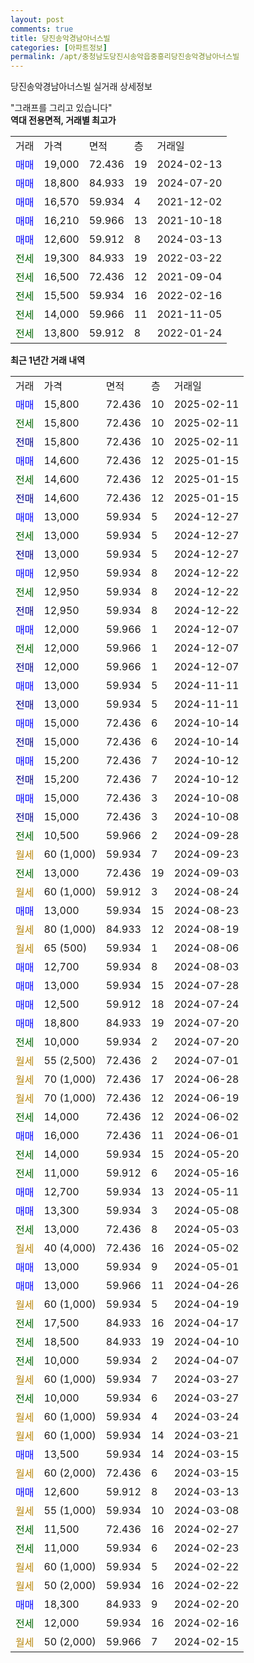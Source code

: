 ```yaml
---
layout: post
comments: true
title: 당진송악경남아너스빌
categories: [아파트정보]
permalink: /apt/충청남도당진시송악읍중흥리당진송악경남아너스빌
---
```


당진송악경남아너스빌 실거래 상세정보

<script type="text/javascript">
  google.charts.load('current', {'packages':['line', 'corechart']});
  google.charts.setOnLoadCallback(drawChart);

  function drawChart() {
    var data = new google.visualization.DataTable();
    data.addColumn('date', '거래일');
    data.addColumn('number', "매매");
    data.addColumn('number', "전세");
    data.addColumn('number', "전매");

    data.addRows([[new Date(Date.parse("2025-02-11")), 15800, null, null], [new Date(Date.parse("2025-02-11")), null, 15800, null], [new Date(Date.parse("2025-02-11")), null, null, 15800], [new Date(Date.parse("2025-01-15")), 14600, null, null], [new Date(Date.parse("2025-01-15")), null, 14600, null], [new Date(Date.parse("2025-01-15")), null, null, 14600], [new Date(Date.parse("2024-12-27")), 13000, null, null], [new Date(Date.parse("2024-12-27")), null, 13000, null], [new Date(Date.parse("2024-12-27")), null, null, 13000], [new Date(Date.parse("2024-12-22")), 12950, null, null], [new Date(Date.parse("2024-12-22")), null, 12950, null], [new Date(Date.parse("2024-12-22")), null, null, 12950], [new Date(Date.parse("2024-12-07")), 12000, null, null], [new Date(Date.parse("2024-12-07")), null, 12000, null], [new Date(Date.parse("2024-12-07")), null, null, 12000], [new Date(Date.parse("2024-11-11")), 13000, null, null], [new Date(Date.parse("2024-11-11")), null, null, 13000], [new Date(Date.parse("2024-10-14")), 15000, null, null], [new Date(Date.parse("2024-10-14")), null, null, 15000], [new Date(Date.parse("2024-10-12")), 15200, null, null], [new Date(Date.parse("2024-10-12")), null, null, 15200], [new Date(Date.parse("2024-10-08")), 15000, null, null], [new Date(Date.parse("2024-10-08")), null, null, 15000], [new Date(Date.parse("2024-09-28")), null, 10500, null], [new Date(Date.parse("2024-09-23")), null, null, null], [new Date(Date.parse("2024-09-03")), null, 13000, null], [new Date(Date.parse("2024-08-24")), null, null, null], [new Date(Date.parse("2024-08-23")), 13000, null, null], [new Date(Date.parse("2024-08-19")), null, null, null], [new Date(Date.parse("2024-08-06")), null, null, null], [new Date(Date.parse("2024-08-03")), 12700, null, null], [new Date(Date.parse("2024-07-28")), 13000, null, null], [new Date(Date.parse("2024-07-24")), 12500, null, null], [new Date(Date.parse("2024-07-20")), 18800, null, null], [new Date(Date.parse("2024-07-20")), null, 10000, null], [new Date(Date.parse("2024-07-01")), null, null, null], [new Date(Date.parse("2024-06-28")), null, null, null], [new Date(Date.parse("2024-06-19")), null, null, null], [new Date(Date.parse("2024-06-02")), null, 14000, null], [new Date(Date.parse("2024-06-01")), 16000, null, null], [new Date(Date.parse("2024-05-20")), null, 14000, null], [new Date(Date.parse("2024-05-16")), null, 11000, null], [new Date(Date.parse("2024-05-11")), 12700, null, null], [new Date(Date.parse("2024-05-08")), 13300, null, null], [new Date(Date.parse("2024-05-03")), null, 13000, null], [new Date(Date.parse("2024-05-02")), null, null, null], [new Date(Date.parse("2024-05-01")), 13000, null, null], [new Date(Date.parse("2024-04-26")), 13000, null, null], [new Date(Date.parse("2024-04-19")), null, null, null], [new Date(Date.parse("2024-04-17")), null, 17500, null], [new Date(Date.parse("2024-04-10")), null, 18500, null], [new Date(Date.parse("2024-04-07")), null, 10000, null], [new Date(Date.parse("2024-03-27")), null, null, null], [new Date(Date.parse("2024-03-27")), null, 10000, null], [new Date(Date.parse("2024-03-24")), null, null, null], [new Date(Date.parse("2024-03-21")), null, null, null], [new Date(Date.parse("2024-03-15")), 13500, null, null], [new Date(Date.parse("2024-03-15")), null, null, null], [new Date(Date.parse("2024-03-13")), 12600, null, null], [new Date(Date.parse("2024-03-08")), null, null, null], [new Date(Date.parse("2024-02-27")), null, 11500, null], [new Date(Date.parse("2024-02-23")), null, 11000, null], [new Date(Date.parse("2024-02-22")), null, null, null], [new Date(Date.parse("2024-02-22")), null, null, null], [new Date(Date.parse("2024-02-20")), 18300, null, null], [new Date(Date.parse("2024-02-16")), null, 12000, null], [new Date(Date.parse("2024-02-15")), null, null, null]]);

    var options = {
      hAxis: {
        format: 'yyyy/MM/dd'
      },    
      lineWidth: 0,
      pointsVisible: true,    
      title: '최근 1년간 유형별 실거래가 분포',
      legend: { position: 'bottom' }
    };

    var formatter = new google.visualization.NumberFormat({pattern:'###,###'} );
    formatter.format(data, 1);
    formatter.format(data, 2);
    
    setTimeout(function() {
        var chart = new google.visualization.LineChart(document.getElementById('columnchart_material'));
        chart.draw(data, (options));
        document.getElementById('loading').style.display = 'none';
    }, 200);
  }
</script>


<div id="loading" style="z-index:20; display: block; margin-left: 0px">"그래프를 그리고 있습니다"</div>
<div id="columnchart_material" style="width: 95%; margin-left: 0px; display: block"></div>
<!-- contents start -->
<b>역대 전용면적, 거래별 최고가</b>
<table class="sortable">
    <tr>
      <td>거래</td>
      <td>가격</td>
      <td>면적</td>
      <td>층</td>
      <td>거래일</td>
    </tr>
        <tr>
          <td><a style="color: blue">매매</a></td>
          <td>19,000</td>
          <td>72.436</td>
          <td>19</td>
          <td>2024-02-13</td>
        </tr>            <tr>
          <td><a style="color: blue">매매</a></td>
          <td>18,800</td>
          <td>84.933</td>
          <td>19</td>
          <td>2024-07-20</td>
        </tr>            <tr>
          <td><a style="color: blue">매매</a></td>
          <td>16,570</td>
          <td>59.934</td>
          <td>4</td>
          <td>2021-12-02</td>
        </tr>            <tr>
          <td><a style="color: blue">매매</a></td>
          <td>16,210</td>
          <td>59.966</td>
          <td>13</td>
          <td>2021-10-18</td>
        </tr>            <tr>
          <td><a style="color: blue">매매</a></td>
          <td>12,600</td>
          <td>59.912</td>
          <td>8</td>
          <td>2024-03-13</td>
        </tr>        
        <tr>
              <td><a style="color: darkgreen">전세</a></td>
              <td>19,300</td>
              <td>84.933</td>
              <td>19</td>
              <td>2022-03-22</td>
            </tr>            <tr>
              <td><a style="color: darkgreen">전세</a></td>
              <td>16,500</td>
              <td>72.436</td>
              <td>12</td>
              <td>2021-09-04</td>
            </tr>            <tr>
              <td><a style="color: darkgreen">전세</a></td>
              <td>15,500</td>
              <td>59.934</td>
              <td>16</td>
              <td>2022-02-16</td>
            </tr>            <tr>
              <td><a style="color: darkgreen">전세</a></td>
              <td>14,000</td>
              <td>59.966</td>
              <td>11</td>
              <td>2021-11-05</td>
            </tr>            <tr>
              <td><a style="color: darkgreen">전세</a></td>
              <td>13,800</td>
              <td>59.912</td>
              <td>8</td>
              <td>2022-01-24</td>
            </tr>        
    
</table>

<b>최근 1년간 거래 내역</b>

<table class="sortable">
    <tr>
      <td>거래</td>
      <td>가격</td>
      <td>면적</td>
      <td>층</td>
      <td>거래일</td>
    </tr>
    <tr>
      <td><a style="color: blue">매매</a></td>
      <td>15,800</td>
      <td>72.436</td>
      <td>10</td>
      <td>2025-02-11</td>
    </tr>          <tr>
      <td><a style="color: darkgreen">전세</a></td>
      <td>15,800</td>
      <td>72.436</td>
      <td>10</td>
      <td>2025-02-11</td>
    </tr>          <tr>
      <td><a style="color: darkblue">전매</a></td>
      <td>15,800</td>
      <td>72.436</td>
      <td>10</td>
      <td>2025-02-11</td>
    </tr>          <tr>
      <td><a style="color: blue">매매</a></td>
      <td>14,600</td>
      <td>72.436</td>
      <td>12</td>
      <td>2025-01-15</td>
    </tr>          <tr>
      <td><a style="color: darkgreen">전세</a></td>
      <td>14,600</td>
      <td>72.436</td>
      <td>12</td>
      <td>2025-01-15</td>
    </tr>          <tr>
      <td><a style="color: darkblue">전매</a></td>
      <td>14,600</td>
      <td>72.436</td>
      <td>12</td>
      <td>2025-01-15</td>
    </tr>          <tr>
      <td><a style="color: blue">매매</a></td>
      <td>13,000</td>
      <td>59.934</td>
      <td>5</td>
      <td>2024-12-27</td>
    </tr>          <tr>
      <td><a style="color: darkgreen">전세</a></td>
      <td>13,000</td>
      <td>59.934</td>
      <td>5</td>
      <td>2024-12-27</td>
    </tr>          <tr>
      <td><a style="color: darkblue">전매</a></td>
      <td>13,000</td>
      <td>59.934</td>
      <td>5</td>
      <td>2024-12-27</td>
    </tr>          <tr>
      <td><a style="color: blue">매매</a></td>
      <td>12,950</td>
      <td>59.934</td>
      <td>8</td>
      <td>2024-12-22</td>
    </tr>          <tr>
      <td><a style="color: darkgreen">전세</a></td>
      <td>12,950</td>
      <td>59.934</td>
      <td>8</td>
      <td>2024-12-22</td>
    </tr>          <tr>
      <td><a style="color: darkblue">전매</a></td>
      <td>12,950</td>
      <td>59.934</td>
      <td>8</td>
      <td>2024-12-22</td>
    </tr>          <tr>
      <td><a style="color: blue">매매</a></td>
      <td>12,000</td>
      <td>59.966</td>
      <td>1</td>
      <td>2024-12-07</td>
    </tr>          <tr>
      <td><a style="color: darkgreen">전세</a></td>
      <td>12,000</td>
      <td>59.966</td>
      <td>1</td>
      <td>2024-12-07</td>
    </tr>          <tr>
      <td><a style="color: darkblue">전매</a></td>
      <td>12,000</td>
      <td>59.966</td>
      <td>1</td>
      <td>2024-12-07</td>
    </tr>          <tr>
      <td><a style="color: blue">매매</a></td>
      <td>13,000</td>
      <td>59.934</td>
      <td>5</td>
      <td>2024-11-11</td>
    </tr>          <tr>
      <td><a style="color: darkblue">전매</a></td>
      <td>13,000</td>
      <td>59.934</td>
      <td>5</td>
      <td>2024-11-11</td>
    </tr>          <tr>
      <td><a style="color: blue">매매</a></td>
      <td>15,000</td>
      <td>72.436</td>
      <td>6</td>
      <td>2024-10-14</td>
    </tr>          <tr>
      <td><a style="color: darkblue">전매</a></td>
      <td>15,000</td>
      <td>72.436</td>
      <td>6</td>
      <td>2024-10-14</td>
    </tr>          <tr>
      <td><a style="color: blue">매매</a></td>
      <td>15,200</td>
      <td>72.436</td>
      <td>7</td>
      <td>2024-10-12</td>
    </tr>          <tr>
      <td><a style="color: darkblue">전매</a></td>
      <td>15,200</td>
      <td>72.436</td>
      <td>7</td>
      <td>2024-10-12</td>
    </tr>          <tr>
      <td><a style="color: blue">매매</a></td>
      <td>15,000</td>
      <td>72.436</td>
      <td>3</td>
      <td>2024-10-08</td>
    </tr>          <tr>
      <td><a style="color: darkblue">전매</a></td>
      <td>15,000</td>
      <td>72.436</td>
      <td>3</td>
      <td>2024-10-08</td>
    </tr>          <tr>
      <td><a style="color: darkgreen">전세</a></td>
      <td>10,500</td>
      <td>59.966</td>
      <td>2</td>
      <td>2024-09-28</td>
    </tr>          <tr>
      <td><a style="color: darkgoldenrod">월세</a></td>
      <td>60 (1,000)</td>
      <td>59.934</td>
      <td>7</td>
      <td>2024-09-23</td>
    </tr>          <tr>
      <td><a style="color: darkgreen">전세</a></td>
      <td>13,000</td>
      <td>72.436</td>
      <td>19</td>
      <td>2024-09-03</td>
    </tr>          <tr>
      <td><a style="color: darkgoldenrod">월세</a></td>
      <td>60 (1,000)</td>
      <td>59.912</td>
      <td>3</td>
      <td>2024-08-24</td>
    </tr>          <tr>
      <td><a style="color: blue">매매</a></td>
      <td>13,000</td>
      <td>59.934</td>
      <td>15</td>
      <td>2024-08-23</td>
    </tr>          <tr>
      <td><a style="color: darkgoldenrod">월세</a></td>
      <td>80 (1,000)</td>
      <td>84.933</td>
      <td>12</td>
      <td>2024-08-19</td>
    </tr>          <tr>
      <td><a style="color: darkgoldenrod">월세</a></td>
      <td>65 (500)</td>
      <td>59.934</td>
      <td>1</td>
      <td>2024-08-06</td>
    </tr>          <tr>
      <td><a style="color: blue">매매</a></td>
      <td>12,700</td>
      <td>59.934</td>
      <td>8</td>
      <td>2024-08-03</td>
    </tr>          <tr>
      <td><a style="color: blue">매매</a></td>
      <td>13,000</td>
      <td>59.934</td>
      <td>15</td>
      <td>2024-07-28</td>
    </tr>          <tr>
      <td><a style="color: blue">매매</a></td>
      <td>12,500</td>
      <td>59.912</td>
      <td>18</td>
      <td>2024-07-24</td>
    </tr>          <tr>
      <td><a style="color: blue">매매</a></td>
      <td>18,800</td>
      <td>84.933</td>
      <td>19</td>
      <td>2024-07-20</td>
    </tr>          <tr>
      <td><a style="color: darkgreen">전세</a></td>
      <td>10,000</td>
      <td>59.934</td>
      <td>2</td>
      <td>2024-07-20</td>
    </tr>          <tr>
      <td><a style="color: darkgoldenrod">월세</a></td>
      <td>55 (2,500)</td>
      <td>72.436</td>
      <td>2</td>
      <td>2024-07-01</td>
    </tr>          <tr>
      <td><a style="color: darkgoldenrod">월세</a></td>
      <td>70 (1,000)</td>
      <td>72.436</td>
      <td>17</td>
      <td>2024-06-28</td>
    </tr>          <tr>
      <td><a style="color: darkgoldenrod">월세</a></td>
      <td>70 (1,000)</td>
      <td>72.436</td>
      <td>12</td>
      <td>2024-06-19</td>
    </tr>          <tr>
      <td><a style="color: darkgreen">전세</a></td>
      <td>14,000</td>
      <td>72.436</td>
      <td>12</td>
      <td>2024-06-02</td>
    </tr>          <tr>
      <td><a style="color: blue">매매</a></td>
      <td>16,000</td>
      <td>72.436</td>
      <td>11</td>
      <td>2024-06-01</td>
    </tr>          <tr>
      <td><a style="color: darkgreen">전세</a></td>
      <td>14,000</td>
      <td>59.934</td>
      <td>15</td>
      <td>2024-05-20</td>
    </tr>          <tr>
      <td><a style="color: darkgreen">전세</a></td>
      <td>11,000</td>
      <td>59.912</td>
      <td>6</td>
      <td>2024-05-16</td>
    </tr>          <tr>
      <td><a style="color: blue">매매</a></td>
      <td>12,700</td>
      <td>59.934</td>
      <td>13</td>
      <td>2024-05-11</td>
    </tr>          <tr>
      <td><a style="color: blue">매매</a></td>
      <td>13,300</td>
      <td>59.934</td>
      <td>3</td>
      <td>2024-05-08</td>
    </tr>          <tr>
      <td><a style="color: darkgreen">전세</a></td>
      <td>13,000</td>
      <td>72.436</td>
      <td>8</td>
      <td>2024-05-03</td>
    </tr>          <tr>
      <td><a style="color: darkgoldenrod">월세</a></td>
      <td>40 (4,000)</td>
      <td>72.436</td>
      <td>16</td>
      <td>2024-05-02</td>
    </tr>          <tr>
      <td><a style="color: blue">매매</a></td>
      <td>13,000</td>
      <td>59.934</td>
      <td>9</td>
      <td>2024-05-01</td>
    </tr>          <tr>
      <td><a style="color: blue">매매</a></td>
      <td>13,000</td>
      <td>59.966</td>
      <td>11</td>
      <td>2024-04-26</td>
    </tr>          <tr>
      <td><a style="color: darkgoldenrod">월세</a></td>
      <td>60 (1,000)</td>
      <td>59.934</td>
      <td>5</td>
      <td>2024-04-19</td>
    </tr>          <tr>
      <td><a style="color: darkgreen">전세</a></td>
      <td>17,500</td>
      <td>84.933</td>
      <td>16</td>
      <td>2024-04-17</td>
    </tr>          <tr>
      <td><a style="color: darkgreen">전세</a></td>
      <td>18,500</td>
      <td>84.933</td>
      <td>19</td>
      <td>2024-04-10</td>
    </tr>          <tr>
      <td><a style="color: darkgreen">전세</a></td>
      <td>10,000</td>
      <td>59.934</td>
      <td>2</td>
      <td>2024-04-07</td>
    </tr>          <tr>
      <td><a style="color: darkgoldenrod">월세</a></td>
      <td>60 (1,000)</td>
      <td>59.934</td>
      <td>7</td>
      <td>2024-03-27</td>
    </tr>          <tr>
      <td><a style="color: darkgreen">전세</a></td>
      <td>10,000</td>
      <td>59.934</td>
      <td>6</td>
      <td>2024-03-27</td>
    </tr>          <tr>
      <td><a style="color: darkgoldenrod">월세</a></td>
      <td>60 (1,000)</td>
      <td>59.934</td>
      <td>4</td>
      <td>2024-03-24</td>
    </tr>          <tr>
      <td><a style="color: darkgoldenrod">월세</a></td>
      <td>60 (1,000)</td>
      <td>59.934</td>
      <td>14</td>
      <td>2024-03-21</td>
    </tr>          <tr>
      <td><a style="color: blue">매매</a></td>
      <td>13,500</td>
      <td>59.934</td>
      <td>14</td>
      <td>2024-03-15</td>
    </tr>          <tr>
      <td><a style="color: darkgoldenrod">월세</a></td>
      <td>60 (2,000)</td>
      <td>72.436</td>
      <td>6</td>
      <td>2024-03-15</td>
    </tr>          <tr>
      <td><a style="color: blue">매매</a></td>
      <td>12,600</td>
      <td>59.912</td>
      <td>8</td>
      <td>2024-03-13</td>
    </tr>          <tr>
      <td><a style="color: darkgoldenrod">월세</a></td>
      <td>55 (1,000)</td>
      <td>59.934</td>
      <td>10</td>
      <td>2024-03-08</td>
    </tr>          <tr>
      <td><a style="color: darkgreen">전세</a></td>
      <td>11,500</td>
      <td>72.436</td>
      <td>16</td>
      <td>2024-02-27</td>
    </tr>          <tr>
      <td><a style="color: darkgreen">전세</a></td>
      <td>11,000</td>
      <td>59.934</td>
      <td>6</td>
      <td>2024-02-23</td>
    </tr>          <tr>
      <td><a style="color: darkgoldenrod">월세</a></td>
      <td>60 (1,000)</td>
      <td>59.934</td>
      <td>5</td>
      <td>2024-02-22</td>
    </tr>          <tr>
      <td><a style="color: darkgoldenrod">월세</a></td>
      <td>50 (2,000)</td>
      <td>59.934</td>
      <td>16</td>
      <td>2024-02-22</td>
    </tr>          <tr>
      <td><a style="color: blue">매매</a></td>
      <td>18,300</td>
      <td>84.933</td>
      <td>9</td>
      <td>2024-02-20</td>
    </tr>          <tr>
      <td><a style="color: darkgreen">전세</a></td>
      <td>12,000</td>
      <td>59.934</td>
      <td>16</td>
      <td>2024-02-16</td>
    </tr>          <tr>
      <td><a style="color: darkgoldenrod">월세</a></td>
      <td>50 (2,000)</td>
      <td>59.966</td>
      <td>7</td>
      <td>2024-02-15</td>
    </tr>      </table>
<!-- contents end -->    

